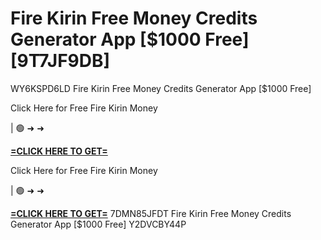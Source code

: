 # Fire Kirin Free Money Credits Generator App [$1000 Free] [9T7JF9DB]

WY6KSPD6LD Fire Kirin Free Money Credits Generator App [$1000 Free]

Click Here for Free Fire Kirin Money

 | 🟢 ➜ ➜ 

**[=CLICK HERE TO GET=](https://www.google.com/url?q=https%3A%2F%2Fappbitly.com%2FLsGaa)**

Click Here for Free Fire Kirin Money

 | 🟢 ➜ ➜ 

**[=CLICK HERE TO GET=](https://www.google.com/url?q=https%3A%2F%2Fappbitly.com%2FLsGaa)**
 7DMN85JFDT Fire Kirin Free Money Credits Generator App [$1000 Free] Y2DVCBY44P

